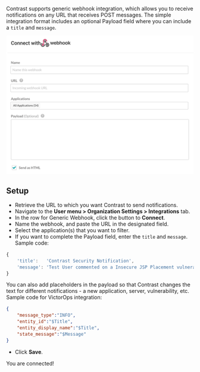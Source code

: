 <!--
title: "Generic Webhook Integration"
description: "Integrating Generic Webhooks with Contrast"
tags: "Admin organization settings integrations generic webhook"
-->


Contrast supports generic webhook integration, which allows you to receive notifications on any URL that receives POST messages. The simple integration format includes an optional Payload field where you can include a `title` and `message`.

<a href="assets/images/Webhook-integration.png" rel="lightbox" title="Set up Webhook integration"><img class="thumbnail" src="assets/images/Webhook-integration.png"/></a>

## Setup

* Retrieve the URL to which you want Contrast to send notifications.
* Navigate to the **User menu > Organization Settings > Integrations** tab.
* In the row for Generic Webhook, click the button to **Connect**.
* Name the webhook, and paste the URL in the designated field.
* Select the application(s) that you want to filter.
* If you want to complete the Payload field, enter the `title` and `message`. Sample code:

```javascript
{
	'title':   'Contrast Security Notification',
	'message': 'Test User commented on a Insecure JSP Placement vulnerability in WebGoat. \"Fixed in CVE-2015\"'
}
```
You can also add placeholders in the payload so that Contrast changes the text for different notifications - a new application, server, vulnerability, etc. Sample code for VictorOps integration:

```json
{ 
	"message_type":"INFO", 
	"entity_id":"$Title", 
	"entity_display_name":"$Title", 
	"state_message":"$Message" 
}
```

* Click **Save**.

You are connected!

